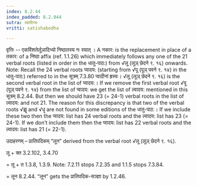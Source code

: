```yaml
---
index: 8.2.44
index_padded: 8.2.044
sutra: ल्वादिभ्यः
vritti: satishabodha

---
```

वृत्तिः -- एकविंशतेर्लूञादिभ्यो निष्ठातस्य नः स्यात् । A नकार: is the replacement in place of a तकार: of a निष्ठा affix (ref. 1.1.26) which immediately follows any one of the 21 verbal roots (listed in order in the धातु-पाठ:) from √लू (लूञ् छेदने ९. १६) onwards. Note: Recall the 24 verbal roots प्वादय: (starting from √पू (पूञ् पवने ९. १४) in the धातु-पाठ:) referred to in the सूत्रम् 7.3.80 प्वादीनां ह्रस्वः। √लू (लूञ् छेदने ९. १६) is the second verbal root in the list of प्वादय:। If we remove the first verbal root √पू (पूञ् पवने ९. १४) from the list of प्वादय: we get the list of ल्वादय: mentioned in this सूत्रम् 8.2.44. But then we should have 23 (= 24-1) verbal roots in the list of ल्वादय: and not 21. The reason for this discrepancy is that two of the verbal roots √झॄ and √धॄ are not found in some editions of the धातु-पाठ:। If we include these two then the प्वादय: list has 24 verbal roots and the ल्वादय: list has 23 (= 24-1). If we don’t include them then the प्वादय: list has 22 verbal roots and the ल्वादय: list has 21 (= 22-1).


उदाहरणम् – प्रातिपदिकम् “लून” derived from the verbal root √लू (लूञ् छेदने ९. १६).


लू + क्त 3.2.102, 3.4.70

= लू + त 1.3.8, 1.3.9. Note: 7.2.11 stops 7.2.35 and 1.1.5 stops 7.3.84.

= लून 8.2.44. “लून” gets the प्रातिपदिक-सञ्ज्ञा by 1.2.46.